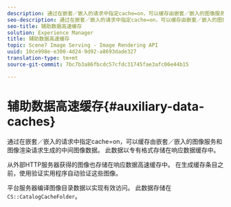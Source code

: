 ```yaml
---
description: 通过在嵌套／嵌入的请求中指定cache=on，可以缓存由嵌套／嵌入的图像服务和图像渲染请求生成的中间图像数据。 此数据以专有格式存储在响应数据缓存中。
seo-description: 通过在嵌套／嵌入的请求中指定cache=on，可以缓存由嵌套／嵌入的图像服务和图像渲染请求生成的中间图像数据。 此数据以专有格式存储在响应数据缓存中。
seo-title: 辅助数据高速缓存
solution: Experience Manager
title: 辅助数据高速缓存
topic: Scene7 Image Serving - Image Rendering API
uuid: 10ce998e-e300-4d24-9d92-a8693dade327
translation-type: tm+mt
source-git-commit: 7bc7b3a86fbcdc57cfdc31745fae3afc06e44b15

---
```



# 辅助数据高速缓存{#auxiliary-data-caches}

通过在嵌套／嵌入的请求中指定cache=on，可以缓存由嵌套／嵌入的图像服务和图像渲染请求生成的中间图像数据。 此数据以专有格式存储在响应数据缓存中。

从外部HTTP服务器获得的图像也存储在响应数据高速缓存中。 在生成缓存条目之前，使用验证实用程序自动验证这些图像。

平台服务器编译图像目录数据以实现有效访问。 此数据存储在 `CS::CatalogCacheFolder`。
